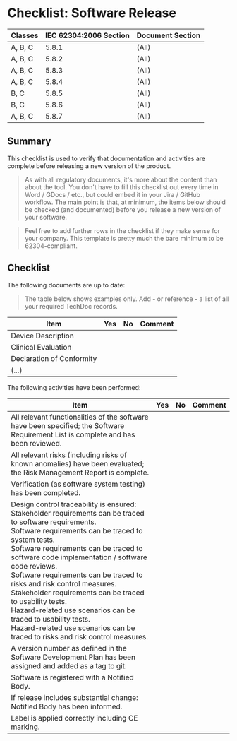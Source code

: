 <!--
Copyright (C) 2022 Radiotherapy AI Holdings Pty Ltd
Copyright (C) 2021-2022 OpenRegulatory (OpenReg GmbH)
This work is licensed under the Creative Commons Attribution 4.0 International
License. <http://creativecommons.org/licenses/by/4.0/>.

Original work by OpenRegulatory available at
<https://github.com/openregulatory/templates>
-->

# Checklist: Software Release

| Classes | IEC 62304:2006 Section | Document Section |
| ------- | ---------------------- | ---------------- |
| A, B, C | 5.8.1                  | (All)            |
| A, B, C | 5.8.2                  | (All)            |
| A, B, C | 5.8.3                  | (All)            |
| A, B, C | 5.8.4                  | (All)            |
| B, C    | 5.8.5                  | (All)            |
| B, C    | 5.8.6                  | (All)            |
| A, B, C | 5.8.7                  | (All)            |

## Summary

This checklist is used to verify that documentation and activities are complete before releasing a new version of the product.

> As with all regulatory documents, it's more about the content than about the tool. You don't have to fill this checklist out every time in Word / GDocs / etc., but could embed it in your Jira / GitHub workflow. The main point is that, at minimum, the items below should be checked (and documented) before you release a new version of your software.

> Feel free to add further rows in the checklist if they make sense for your company. This template is pretty much the bare minimum to be 62304-compliant.

## Checklist

The following documents are up to date:

> The table below shows examples only. Add - or reference - a list of all your required TechDoc records.

| Item                      | Yes | No  | Comment |
| ------------------------- | --- | --- | ------- |
| Device Description        |     |     |         |
| Clinical Evaluation       |     |     |         |
| Declaration of Conformity |     |     |         |
| (...)                     |     |     |         |

The following activities have been performed:

| Item                                                                                                                                                                                                                                                                                                                                                                                                                                                                                                                                                             | Yes | No  | Comment |
| ---------------------------------------------------------------------------------------------------------------------------------------------------------------------------------------------------------------------------------------------------------------------------------------------------------------------------------------------------------------------------------------------------------------------------------------------------------------------------------------------------------------------------------------------------------------- | --- | --- | ------- |
| All relevant functionalities of the software have been specified; the Software Requirement List is complete and has been reviewed.                                                                                                                                                                                                                                                                                                                                                                                                                               |     |     |         |
| All relevant risks (including risks of known anomalies) have been evaluated; the Risk Management Report is complete.                                                                                                                                                                                                                                                                                                                                                                                                                                             |     |     |         |
| Verification (as software system testing) has been completed.                                                                                                                                                                                                                                                                                                                                                                                                                                                                                                    |     |     |         |
| Design control traceability is ensured:<br>Stakeholder requirements can be traced to software requirements.<br>Software requirements can be traced to system tests.<br>Software requirements can be traced to software code implementation / software code reviews.<br>Software requirements can be traced to risks and risk control measures.<br>Stakeholder requirements can be traced to usability tests.<br>Hazard-related use scenarios can be traced to usability tests.<br>Hazard-related use scenarios can be traced to risks and risk control measures. |     |     |         |
| A version number as defined in the Software Development Plan has been assigned and added as a tag to git.                                                                                                                                                                                                                                                                                                                                                                                                                                                        |     |     |         |
| Software is registered with a Notified Body.                                                                                                                                                                                                                                                                                                                                                                                                                                                                                                                     |     |     |         |
| If release includes substantial change: Notified Body has been informed.                                                                                                                                                                                                                                                                                                                                                                                                                                                                                         |     |     |         |
| Label is applied correctly including CE marking.                                                                                                                                                                                                                                                                                                                                                                                                                                                                                                                 |     |     |         |
